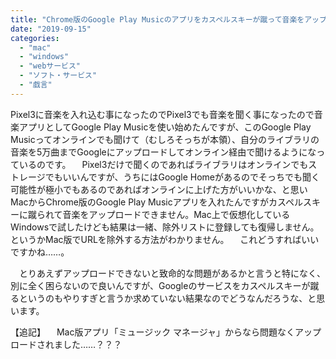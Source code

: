 ```yaml
---
title: "Chrome版のGoogle Play Musicのアプリをカスペルスキーが蹴って音楽をアップロードできない"
date: "2019-09-15"
categories: 
  - "mac"
  - "windows"
  - "webサービス"
  - "ソフト・サービス"
  - "戯言"
---
```


Pixel3に音楽を入れ込む事になったのでPixel3でも音楽を聞く事になったので音楽アプリとしてGoogle Play Musicを使い始めたんですが、このGoogle Play Musicってオンラインでも聞けて（むしろそっちが本領）、自分のライブラリの音楽を5万曲までGoogleにアップロードしてオンライン経由で聞けるようになっているのです。 　Pixel3だけで聞くのであればライブラリはオンラインでもストレージでもいいんですが、うちにはGoogle Homeがあるのでそっちでも聞く可能性が極小でもあるのであればオンラインに上げた方がいいかな、と思いMacからChrome版のGoogle Play Musicアプリを入れたんですがカスペルスキーに蹴られて音楽をアップロードできません。Mac上で仮想化しているWindowsで試したけども結果は一緒、除外リストに登録しても復帰しません。というかMac版でURLを除外する方法がわかりません。 　これどうすればいいですかね……。

　とりあえずアップロードできないと致命的な問題があるかと言うと特になく、別に全く困らないので良いんですが、Googleのサービスをカスペルスキーが蹴るというのもやりすぎと言うか求めていない結果なのでどうなんだろうな、と思います。

【追記】 　Mac版アプリ「ミュージック マネージャ」からなら問題なくアップロードされました……？？？
